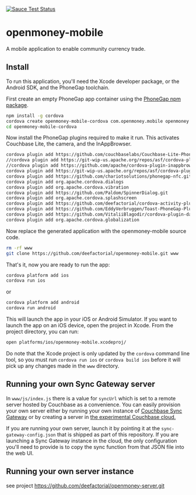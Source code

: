 [![Sauce Test Status](https://saucelabs.com/browser-matrix/deefactorial.svg)](https://saucelabs.com/u/deefactorial)

# openmoney-mobile

A mobile application to enable community currency trade.

## Install

To run this application, you'll need the Xcode developer package, or the Android SDK, and the PhoneGap toolchain.

First create an empty PhoneGap app container using the [PhoneGap npm package](https://npmjs.org/package/phonegap).


```sh
npm install -g cordova
cordova create openmoney-mobile-cordova com.openmoney.mobile openmoney
cd openmoney-mobile-cordova
```

Now install the PhoneGap plugins required to make it run. This activates Couchbase Lite, the camera, and the InAppBrowser.

```sh
cordova plugin add https://github.com/couchbaselabs/Couchbase-Lite-PhoneGap-Plugin.git
//cordova plugin add https://git-wip-us.apache.org/repos/asf/cordova-plugin-camera.git
//cordova plugin add https://github.com/apache/cordova-plugin-inappbrowser.git
cordova plugin add https://git-wip-us.apache.org/repos/asf/cordova-plugin-network-information.git
cordova plugin add https://github.com/chariotsolutions/phonegap-nfc.git
cordova plugin add org.apache.cordova.dialogs
cordova plugin add org.apache.cordova.vibration
cordova plugin add https://github.com/Paldom/SpinnerDialog.git
cordova plugin add org.apache.cordova.splashscreen
cordova plugin add https://github.com/deefactorial/cordova-activity-plugin.git
cordova plugin add https://github.com/EddyVerbruggen/Toast-PhoneGap-Plugin.git
cordova plugin add https://github.com/VitaliiBlagodir/cordova-plugin-datepicker.git
cordova plugin add org.apache.cordova.globalization
```

Now replace the generated application with the openmoney-mobile source code.

```sh
rm -rf www
git clone https://github.com/deefactorial/openmoney-mobile.git www
```

That's it, now you are ready to run the app:

```sh
cordova platform add ios
cordova run ios
```

or

```sh
cordova platform add android
cordova run android
```

This will launch the app in your iOS or Android Simulator. If you want to launch the app on an iOS device, open the project in Xcode. From the project directory, you can run:

```sh
open platforms/ios/openmoney-mobile.xcodeproj/
```

Do note that the Xcode project is only updated by the `cordova` command line tool, so you must run `cordova run ios` or `cordova build ios` before it will pick up any changes made in the `www` directory.

## Running your own Sync Gateway server

In `www/js/index.js` there is a value for `syncUrl` which is set to a remote server hosted by Couchbase as a convenience. You can easily provision your own server either by running your own instance of [Couchbase Sync Gateway](https://github.com/couchbase/sync_gateway) or by creating a server in [the experimental Couchbase cloud.](http://console.couchbasecloud.com/)

If you are running your own server, launch it by pointing it at the `sync-gateway-config.json` that is shipped as part of this repository. If you are launching a Sync Gateway instance in the cloud, the only configuration you'll need to provide is to copy the sync function from that JSON file into the web UI.

## Running your own server instance

see project
https://github.com/deefactorial/openmoney-server.git

